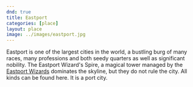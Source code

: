 ```yaml
---
dnd: true
title: Eastport
categories: [place]
layout: place
image: ../images/eastport.jpg
---
```


Eastport is one of the largest cities in the world, a bustling burg of many races, many professions and both seedy quarters as well as significant nobility.  The Eastport Wizard's Spire, a magical tower managed by the [Eastport Wizards](../factions/the-eastport-wizards) dominates the skyline, but they do not rule the city.  All kinds can be found here.  It is a port city.